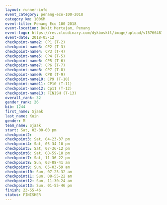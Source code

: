 ```yaml
--- 
layout: runner-info 
event_category: penang-eco-100-2018 
category_km: 100KM 
event-title: Penang Eco 100 2018 
event-location: Bukit Mertajam, Penang 
event-logo: https://res.cloudinary.com/dykbosktl/image/upload/v1576648106/Logo/Logo_lovxhg.jpg 
event-date: 2018-05-12 
checkpoint-name2: CP1 (T-2) 
checkpoint-name3: CP2 (T-3) 
checkpoint-name4: CP3 (T-4) 
checkpoint-name5: CP4 (T-5) 
checkpoint-name6: CP5 (T-6) 
checkpoint-name7: CP6 (T-7) 
checkpoint-name8: CP7 (T-8) 
checkpoint-name9: CP8 (T-9) 
checkpoint-name10: CP9 (T-10) 
checkpoint-name11: CP10 (T-11) 
checkpoint-name12: Cp11 (T-12) 
checkpoint-name13: FINISH (T-13) 
overall_rank: 32
gender_rank: 26
bib: 1244
first_name: Sjaak
last_name: Kuin
gender: M
team_name: Sjaak
start: Sat, 02-00-00 pm
checkpoint2: 
checkpoint3: Sat, 04-23-37 pm
checkpoint4: Sat, 05-34-10 pm
checkpoint5: Sat, 07-36-12 pm
checkpoint6: Sat, 08-59-18 pm
checkpoint7: Sat, 11-36-22 pm
checkpoint8: Sun, 03-08-41 am
checkpoint9: Sun, 05-03-59 am
checkpoint10: Sun, 07-25-32 am
checkpoint11: Sun, 08-55-22 am
checkpoint12: Sun, 11-30-24 am
checkpoint13: Sun, 01-55-46 pm
finish: 23-55-46
status: FINISHER
--- 
```

